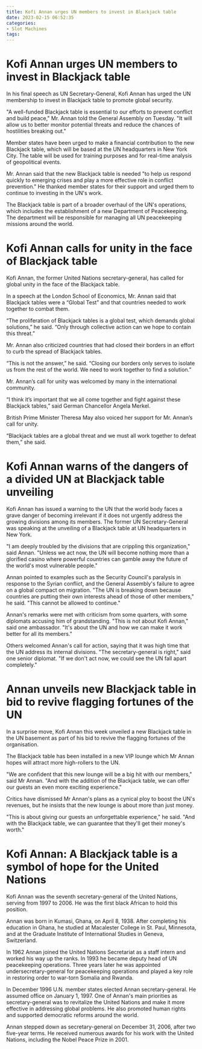 ```yaml
---
title: Kofi Annan urges UN members to invest in Blackjack table
date: 2023-02-15 06:52:35
categories:
- Slot Machines
tags:
---
```



#  Kofi Annan urges UN members to invest in Blackjack table

In his final speech as UN Secretary-General, Kofi Annan has urged the UN membership to invest in Blackjack table to promote global security.

"A well-funded Blackjack table is essential to our efforts to prevent conflict and build peace," Mr. Annan told the General Assembly on Tuesday. "It will allow us to better monitor potential threats and reduce the chances of hostilities breaking out."

Member states have been urged to make a financial contribution to the new Blackjack table, which will be based at the UN headquarters in New York City. The table will be used for training purposes and for real-time analysis of geopolitical events.

Mr. Annan said that the new Blackjack table is needed "to help us respond quickly to emerging crises and play a more effective role in conflict prevention." He thanked member states for their support and urged them to continue to investing in the UN's work.

The Blackjack table is part of a broader overhaul of the UN's operations, which includes the establishment of a new Department of Peacekeeping. The department will be responsible for managing all UN peacekeeping missions around the world.

#  Kofi Annan calls for unity in the face of Blackjack table

Kofi Annan, the former United Nations secretary-general, has called for global unity in the face of the Blackjack table.

In a speech at the London School of Economics, Mr. Annan said that Blackjack tables were a “Global Test” and that countries needed to work together to combat them.

“The proliferation of Blackjack tables is a global test, which demands global solutions,” he said. “Only through collective action can we hope to contain this threat.”

Mr. Annan also criticized countries that had closed their borders in an effort to curb the spread of Blackjack tables.

“This is not the answer,” he said. “Closing our borders only serves to isolate us from the rest of the world. We need to work together to find a solution.”

Mr. Annan’s call for unity was welcomed by many in the international community.

“I think it’s important that we all come together and fight against these Blackjack tables,” said German Chancellor Angela Merkel.

British Prime Minister Theresa May also voiced her support for Mr. Annan’s call for unity.

“Blackjack tables are a global threat and we must all work together to defeat them,” she said.

#  Kofi Annan warns of the dangers of a divided UN at Blackjack table unveiling

Kofi Annan has issued a warning to the UN that the world body faces a grave danger of becoming irrelevant if it does not urgently address the growing divisions among its members. The former UN Secretary-General was speaking at the unveiling of a Blackjack table at UN headquarters in New York.

"I am deeply troubled by the divisions that are crippling this organization," said Annan. "Unless we act now, the UN will become nothing more than a glorified casino where powerful countries can gamble away the future of the world's most vulnerable people."

Annan pointed to examples such as the Security Council's paralysis in response to the Syrian conflict, and the General Assembly's failure to agree on a global compact on migration. "The UN is breaking down because countries are putting their own interests ahead of those of other members," he said. "This cannot be allowed to continue."

Annan's remarks were met with criticism from some quarters, with some diplomats accusing him of grandstanding. "This is not about Kofi Annan," said one ambassador. "It's about the UN and how we can make it work better for all its members."

Others welcomed Annan's call for action, saying that it was high time that the UN address its internal divisions. "The secretary-general is right," said one senior diplomat. "If we don't act now, we could see the UN fall apart completely."

#  Annan unveils new Blackjack table in bid to revive flagging fortunes of the UN

In a surprise move, Kofi Annan this week unveiled a new Blackjack table in the UN basement as part of his bid to revive the flagging fortunes of the organisation.

The Blackjack table has been installed in a new VIP lounge which Mr Annan hopes will attract more high-rollers to the UN.

"We are confident that this new lounge will be a big hit with our members," said Mr Annan. "And with the addition of the Blackjack table, we can offer our guests an even more exciting experience."

Critics have dismissed Mr Annan's plans as a cynical ploy to boost the UN's revenues, but he insists that the new lounge is about more than just money.

"This is about giving our guests an unforgettable experience," he said. "And with the Blackjack table, we can guarantee that they'll get their money's worth."

#  Kofi Annan: A Blackjack table is a symbol of hope for the United Nations

Kofi Annan was the seventh secretary-general of the United Nations, serving from 1997 to 2006. He was the first black African to hold this position.

Annan was born in Kumasi, Ghana, on April 8, 1938. After completing his education in Ghana, he studied at Macalester College in St. Paul, Minnesota, and at the Graduate Institute of International Studies in Geneva, Switzerland.

In 1962 Annan joined the United Nations Secretariat as a staff intern and worked his way up the ranks. In 1993 he became deputy head of UN peacekeeping operations. Three years later he was appointed undersecretary-general for peacekeeping operations and played a key role in restoring order to war-torn Somalia and Rwanda.

In December 1996 U.N. member states elected Annan secretary-general. He assumed office on January 1, 1997. One of Annan's main priorities as secretary-general was to revitalize the United Nations and make it more effective in addressing global problems. He also promoted human rights and supported democratic reforms around the world.

Annan stepped down as secretary-general on December 31, 2006, after two five-year terms. He received numerous awards for his work with the United Nations, including the Nobel Peace Prize in 2001.